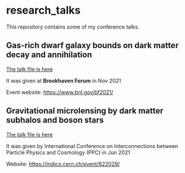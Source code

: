 # research_talks
This repository contains some of my conference talks.

## Gas-rich dwarf galaxy bounds on dark matter decay and annihilation
[The talk file is here](/BF21.pdf)

It was given at **Brookhaven Forum** in Nov 2021

Event website: https://www.bnl.gov/bf2021/

## Gravitational microlensing by dark matter subhalos and boson stars
[The talk file is here](/PPC.pdf)

It was given by International Conference on Interconnections between Particle Physics and Cosmology (PPC) in Jun 2021

Website: https://indico.cern.ch/event/822029/
